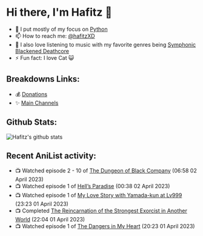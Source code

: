 # Hi there, I'm Hafitz 👋
- 🐍 I put mostly of my focus on [Python](https://python.org)
- 📫 How to reach me: [@hafitzXD](https://t.me/hafitzXD)
- 🎵 I also love listening to music with my favorite genres being [Symphonic Blackened Deathcore](https://youtu.be/qyYmS_iBcy4)
- ⚡ Fun fact: I love Cat 😺

## Breakdowns Links:
- 💰 [Donations](https://t.me/TheBreakdowns/2)
- ✨ [Main Channels](https://t.me/TheBreakdowns)

## Github Stats:
![Hafitz's github stats](https://github-readme-stats.vercel.app/api?username=breakdowns&show_icons=true&count_private=true&bg_color=00000000&text_color=777)

## Recent AniList activity:
<!-- ANILIST_ACTIVITY:start -->

-   📺 Watched episode 2 - 10 of [The Dungeon of Black Company](https://anilist.co/anime/120608) (06:58 02 April 2023)
-   📺 Watched episode 1 of [Hell’s Paradise](https://anilist.co/anime/128893) (00:38 02 April 2023)
-   📺 Watched episode 1 of [My Love Story with Yamada-kun at Lv999](https://anilist.co/anime/154965) (23:23 01 April 2023)
-   📺 Completed [The Reincarnation of the Strongest Exorcist in Another World](https://anilist.co/anime/144553) (22:04 01 April 2023)
-   📺 Watched episode 1 of [The Dangers in My Heart](https://anilist.co/anime/153152) (20:23 01 April 2023)

<!-- ANILIST_ACTIVITY:end -->
